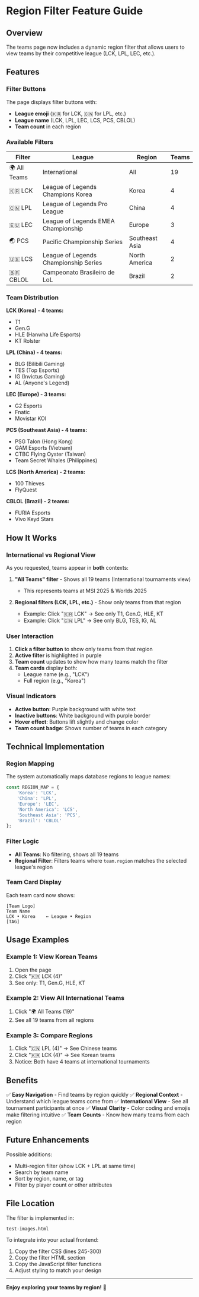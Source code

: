 # Region Filter Feature Guide

## Overview

The teams page now includes a dynamic region filter that allows users to view teams by their competitive league (LCK, LPL, LEC, etc.).

## Features

### Filter Buttons

The page displays filter buttons with:
- **League emoji** (🇰🇷 for LCK, 🇨🇳 for LPL, etc.)
- **League name** (LCK, LPL, LEC, LCS, PCS, CBLOL)
- **Team count** in each region

### Available Filters

| Filter | League | Region | Teams |
|--------|--------|--------|-------|
| 🌍 All Teams | International | All | 19 |
| 🇰🇷 LCK | League of Legends Champions Korea | Korea | 4 |
| 🇨🇳 LPL | League of Legends Pro League | China | 4 |
| 🇪🇺 LEC | League of Legends EMEA Championship | Europe | 3 |
| 🌏 PCS | Pacific Championship Series | Southeast Asia | 4 |
| 🇺🇸 LCS | League of Legends Championship Series | North America | 2 |
| 🇧🇷 CBLOL | Campeonato Brasileiro de LoL | Brazil | 2 |

### Team Distribution

**LCK (Korea) - 4 teams:**
- T1
- Gen.G
- HLE (Hanwha Life Esports)
- KT Rolster

**LPL (China) - 4 teams:**
- BLG (Bilibili Gaming)
- TES (Top Esports)
- IG (Invictus Gaming)
- AL (Anyone's Legend)

**LEC (Europe) - 3 teams:**
- G2 Esports
- Fnatic
- Movistar KOI

**PCS (Southeast Asia) - 4 teams:**
- PSG Talon (Hong Kong)
- GAM Esports (Vietnam)
- CTBC Flying Oyster (Taiwan)
- Team Secret Whales (Philippines)

**LCS (North America) - 2 teams:**
- 100 Thieves
- FlyQuest

**CBLOL (Brazil) - 2 teams:**
- FURIA Esports
- Vivo Keyd Stars

## How It Works

### International vs Regional View

As you requested, teams appear in **both** contexts:

1. **"All Teams" filter** - Shows all 19 teams (International tournaments view)
   - This represents teams at MSI 2025 & Worlds 2025

2. **Regional filters (LCK, LPL, etc.)** - Show only teams from that region
   - Example: Click "🇰🇷 LCK" → See only T1, Gen.G, HLE, KT
   - Example: Click "🇨🇳 LPL" → See only BLG, TES, IG, AL

### User Interaction

1. **Click a filter button** to show only teams from that region
2. **Active filter** is highlighted in purple
3. **Team count** updates to show how many teams match the filter
4. **Team cards** display both:
   - League name (e.g., "LCK")
   - Full region (e.g., "Korea")

### Visual Indicators

- **Active button**: Purple background with white text
- **Inactive buttons**: White background with purple border
- **Hover effect**: Buttons lift slightly and change color
- **Team count badge**: Shows number of teams in each category

## Technical Implementation

### Region Mapping

The system automatically maps database regions to league names:

```javascript
const REGION_MAP = {
    'Korea': 'LCK',
    'China': 'LPL',
    'Europe': 'LEC',
    'North America': 'LCS',
    'Southeast Asia': 'PCS',
    'Brazil': 'CBLOL'
};
```

### Filter Logic

- **All Teams**: No filtering, shows all 19 teams
- **Regional Filter**: Filters teams where `team.region` matches the selected league's region

### Team Card Display

Each team card now shows:
```
[Team Logo]
Team Name
LCK • Korea    ← League • Region
[TAG]
```

## Usage Examples

### Example 1: View Korean Teams
1. Open the page
2. Click "🇰🇷 LCK (4)"
3. See only: T1, Gen.G, HLE, KT

### Example 2: View All International Teams
1. Click "🌍 All Teams (19)"
2. See all 19 teams from all regions

### Example 3: Compare Regions
1. Click "🇨🇳 LPL (4)" → See Chinese teams
2. Click "🇰🇷 LCK (4)" → See Korean teams
3. Notice: Both have 4 teams at international tournaments

## Benefits

✅ **Easy Navigation** - Find teams by region quickly
✅ **Regional Context** - Understand which league teams come from
✅ **International View** - See all tournament participants at once
✅ **Visual Clarity** - Color coding and emojis make filtering intuitive
✅ **Team Counts** - Know how many teams from each region

## Future Enhancements

Possible additions:
- Multi-region filter (show LCK + LPL at same time)
- Search by team name
- Sort by region, name, or tag
- Filter by player count or other attributes

## File Location

The filter is implemented in:
```
test-images.html
```

To integrate into your actual frontend:
1. Copy the filter CSS (lines 245-300)
2. Copy the filter HTML section
3. Copy the JavaScript filter functions
4. Adjust styling to match your design

---

**Enjoy exploring your teams by region!** 🎉
